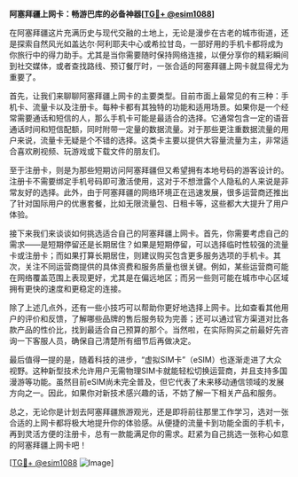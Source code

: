 **阿塞拜疆上网卡：畅游巴库的必备神器[[TG💪+ @esim1088](https://t.me/s/esim1088)]**

在阿塞拜疆这片充满历史与现代交融的土地上，无论是漫步在古老的城市街道，还是探索自然风光如盖达尔·阿利耶夫中心或希拉甘岛，一部好用的手机卡都将成为你旅行中的得力助手。尤其是当你需要随时保持网络连接，以便分享你的精彩瞬间到社交媒体，或者查找路线、预订餐厅时，一张合适的阿塞拜疆上网卡就显得尤为重要了。

首先，让我们来聊聊阿塞拜疆上网卡的主要类型。目前市面上最常见的有三种：手机卡、流量卡以及注册卡。每种卡都有其独特的功能和适用场景。如果你是一个经常需要通话和短信的人，那么手机卡可能是最适合的选择。它通常包含一定的语音通话时间和短信配额，同时附带一定量的数据流量。对于那些更注重数据流量的用户来说，流量卡无疑是个不错的选择。这类卡主要以提供大容量流量为主，非常适合喜欢刷视频、玩游戏或下载文件的朋友们。

至于注册卡，则是为那些短期访问阿塞拜疆但又希望拥有本地号码的游客设计的。注册卡不需要绑定手机号码即可激活使用，这对于不想泄露个人隐私的人来说是非常友好的选择。此外，由于阿塞拜疆的网络环境正在迅速发展，很多运营商还推出了针对国际用户的优惠套餐，比如无限流量包、日租卡等，这些都大大提升了用户体验。

接下来我们来谈谈如何挑选适合自己的阿塞拜疆上网卡。首先，你需要考虑自己的需求——是短期停留还是长期居住？如果是短期停留，可以选择临时性较强的流量卡或注册卡；而如果打算长期居住，则建议购买包含更多服务选项的手机卡。其次，关注不同运营商提供的具体资费和服务质量也很关键。例如，某些运营商可能在网络覆盖范围上表现更好，尤其是在偏远地区；而另一些则可能在城市中心区域拥有更快的速度和更稳定的连接。

除了上述几点外，还有一些小技巧可以帮助你更好地选择上网卡。比如查看其他用户的评价和反馈，了解哪些品牌的售后服务较为完善；还可以通过官方渠道对比各款产品的性价比，找到最适合自己预算的那个。当然啦，在实际购买之前最好先咨询一下客服人员，确保自己清楚所有细节后再做决定。

最后值得一提的是，随着科技的进步，“虚拟SIM卡”（eSIM）也逐渐走进了大众视野。这种新型技术允许用户无需物理SIM卡就能轻松切换运营商，并且支持多国漫游等功能。虽然目前eSIM尚未完全普及，但它代表了未来移动通信领域的发展方向之一。因此，如果你对新技术感兴趣的话，不妨了解一下相关产品和服务。

总之，无论你是计划去阿塞拜疆旅游观光，还是即将前往那里工作学习，选对一张合适的上网卡都将极大地提升你的体验感。从便捷的流量卡到功能全面的手机卡，再到灵活方便的注册卡，总有一款能满足你的需求。赶紧为自己挑选一张称心如意的阿塞拜疆上网卡吧！

[[TG💪+ @esim1088](https://t.me/s/esim1088) ![Image](https://i.postimg.cc/4NQfJmqS/Snipaste-2025-05-13-00-14-12.png)]